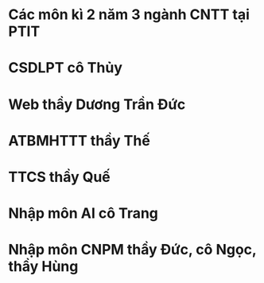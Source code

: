 # Các môn kì 2 năm 3 ngành CNTT tại PTIT

# CSDLPT cô Thủy

# Web thầy Dương Trần Đức

# ATBMHTTT thầy Thế

# TTCS thầy Quế

# Nhập môn AI cô Trang

# Nhập môn CNPM thầy Đức, cô Ngọc, thầy Hùng
